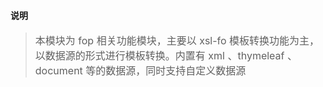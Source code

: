 #### 说明

> <font size=3>本模块为 fop 相关功能模块，主要以 xsl-fo 模板转换功能为主，以数据源的形式进行模板转换。内置有 xml 、thymeleaf 、document 等的数据源，同时支持自定义数据源</font>